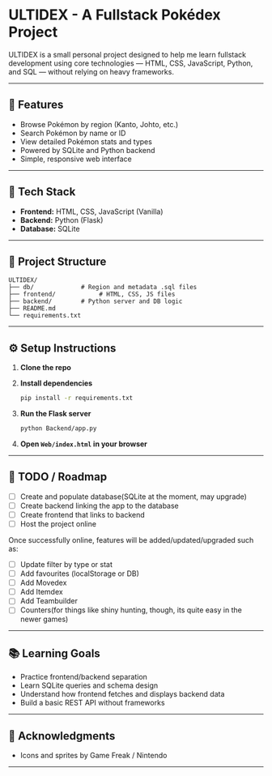 # ULTIDEX - A Fullstack Pokédex Project

ULTIDEX is a small personal project designed to help me learn fullstack development using core technologies — HTML, CSS, JavaScript, Python, and SQL — without relying on heavy frameworks.

---

## 🚀 Features

- Browse Pokémon by region (Kanto, Johto, etc.)
- Search Pokémon by name or ID
- View detailed Pokémon stats and types
- Powered by SQLite and Python backend
- Simple, responsive web interface

---

## 🧰 Tech Stack

- **Frontend:** HTML, CSS, JavaScript (Vanilla)
- **Backend:** Python (Flask)
- **Database:** SQLite

---

## 📁 Project Structure

```text
ULTIDEX/
├── db/             # Region and metadata .sql files
├── frontend/            # HTML, CSS, JS files
├── backend/        # Python server and DB logic
├── README.md
└── requirements.txt
```

---

## ⚙️ Setup Instructions

1. **Clone the repo**
2. **Install dependencies**

   ```bash
   pip install -r requirements.txt
   ```

3. **Run the Flask server**

   ```bash
   python Backend/app.py
   ```

4. **Open `Web/index.html` in your browser**

---

## 🧪 TODO / Roadmap

- [ ] Create and populate database(SQLite at the moment, may upgrade)
- [ ] Create backend linking the app to the database
- [ ] Create frontend that links to backend
- [ ] Host the project online

Once successfully online, features will be added/updated/upgraded such as:

- [ ] Update filter by type or stat
- [ ] Add favourites (localStorage or DB)
- [ ] Add Movedex
- [ ] Add Itemdex
- [ ] Add Teambuilder
- [ ] Counters(for things like shiny hunting, though, its quite easy in the newer games)

---

## 📚 Learning Goals

- Practice frontend/backend separation
- Learn SQLite queries and schema design
- Understand how frontend fetches and displays backend data
- Build a basic REST API without frameworks

---

## 🔗 Acknowledgments

- Icons and sprites by Game Freak / Nintendo

---
